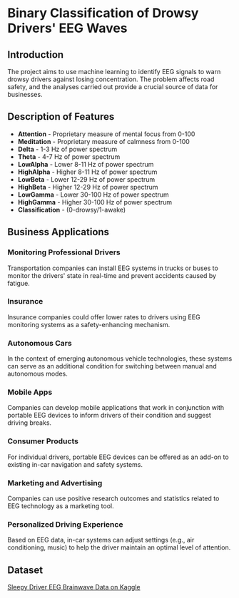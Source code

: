# Binary Classification of Drowsy Drivers' EEG Waves

## Introduction
The project aims to use machine learning to identify EEG signals to warn drowsy drivers against losing concentration. The problem affects road safety, and the analyses carried out provide a crucial source of data for businesses.

## Description of Features
- **Attention** - Proprietary measure of mental focus from 0-100 
- **Meditation** - Proprietary measure of calmness from 0-100 
- **Delta** - 1-3 Hz of power spectrum 
- **Theta** - 4-7 Hz of power spectrum 
- **LowAlpha** - Lower 8-11 Hz of power spectrum 
- **HighAlpha** - Higher 8-11 Hz of power spectrum 
- **LowBeta** - Lower 12-29 Hz of power spectrum 
- **HighBeta** - Higher 12-29 Hz of power spectrum 
- **LowGamma** - Lower 30-100 Hz of power spectrum 
- **HighGamma** - Higher 30-100 Hz of power spectrum 
- **Classification** - (0-drowsy/1-awake)

## Business Applications
### Monitoring Professional Drivers
Transportation companies can install EEG systems in trucks or buses to monitor the drivers' state in real-time and prevent accidents caused by fatigue.

### Insurance
Insurance companies could offer lower rates to drivers using EEG monitoring systems as a safety-enhancing mechanism.

### Autonomous Cars
In the context of emerging autonomous vehicle technologies, these systems can serve as an additional condition for switching between manual and autonomous modes.

### Mobile Apps
Companies can develop mobile applications that work in conjunction with portable EEG devices to inform drivers of their condition and suggest driving breaks.

### Consumer Products
For individual drivers, portable EEG devices can be offered as an add-on to existing in-car navigation and safety systems.

### Marketing and Advertising
Companies can use positive research outcomes and statistics related to EEG technology as a marketing tool.

### Personalized Driving Experience
Based on EEG data, in-car systems can adjust settings (e.g., air conditioning, music) to help the driver maintain an optimal level of attention.

## Dataset
[Sleepy Driver EEG Brainwave Data on Kaggle](https://www.kaggle.com/datasets/naddamuhhamed/sleepy-driver-eeg-brainwave-data/discussion/438246)
